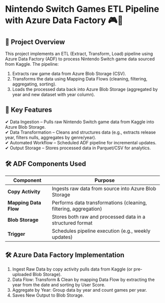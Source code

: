 # Nintendo Switch Games ETL Pipeline with Azure Data Factory 🎮👾

## 📌 Project Overview
This project implements an ETL (Extract, Transform, Load) pipeline using Azure Data Factory (ADF) to process Nintendo Switch game data sourced from Kaggle. The pipeline:

1. Extracts raw game data from Azure Blob Storage (CSV).<br>
2. Transforms the data using Mapping Data Flows (cleaning, filtering, aggregating, sorting).<br>
3. Loads the processed data back into Azure Blob Storage (aggregated by year and new dataset with year column).<br>

## 🔹 Key Features
✔ Data Ingestion – Pulls raw Nintendo Switch game data from Kaggle into Azure Blob Storage.<br>
✔ Data Transformation – Cleans and structures data (e.g., extracts release year, filters nulls, aggregates by genre/year).<br>
✔ Automated Workflow – Scheduled ADF pipeline for incremental updates.<br>
✔ Output Storage – Stores processed data in Parquet/CSV for analytics.<br>

## 🛠️ ADF Components Used

| Component           | Purpose                                                                 |
|---------------------|-------------------------------------------------------------------------|
| **Copy Activity**   | Ingests raw data from source into Azure Blob Storage                    |
| **Mapping Data Flow** | Performs data transformations (cleaning, filtering, aggregation)       |
| **Blob Storage**    | Stores both raw and processed data in a structured format                 |
| **Trigger**         | Schedules pipeline execution (e.g., weekly updates)                     |

## 🛠 Azure Data Factory Implementation
1. Ingest Raw Data by copy activity pulls data from Kaggle (or pre-uploaded Blob Storage).
2. Data Flow: Transform & Clean by mapping Data Flow by extracting the year from the date and sorting by User Score.
3. Aggregate by Year: Group data by year and count games per year.
4. Saves New Output to Blob Storage.

